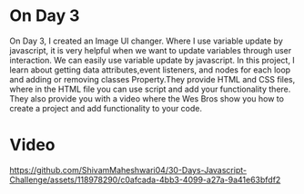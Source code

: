 # On Day 3
On Day 3, I created an Image UI changer. Where I use variable update by javascript, it is very helpful when we want to update variables through user interaction. We can easily use variable update by javascript. In this project, I learn about getting data attributes,event listeners, and nodes for each loop and adding or removing classes Property.They provide HTML and CSS files, where in the HTML file you can use script and add your functionality there. They also provide you with a video where the Wes Bros show you how to create a project and add functionality to your code.

# Video 


https://github.com/ShivamMaheshwari04/30-Days-Javascript-Challenge/assets/118978290/c0afcada-4bb3-4099-a27a-9a41e63bfdf2

